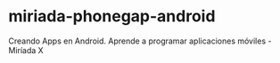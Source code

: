# miriada-phonegap-android
Creando Apps en Android. Aprende a programar aplicaciones móviles - Miríada X

